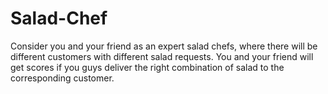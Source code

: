 # Salad-Chef
Consider you and your friend as an expert salad chefs, where there will be different customers with different salad requests. You and your friend will get scores if you guys deliver the right combination of salad to the corresponding customer.
